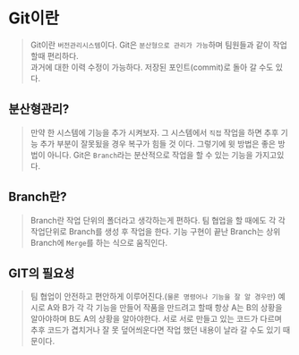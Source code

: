 # Git이란

> Git이란 `버전관리시스템`이다.
> Git은 `분산형으로 관리가 가능`하며 팀원들과 같이 작업 할때 편리하다.  
> 과거에 대한 이력 수정이 가능하다.
> 저장된 포인트(commit)로 돌아 갈 수도 있다.  

## 분산형관리?

> 만약 한 시스템에 기능을 추가 시켜보자. 그 시스템에서 `직접` 작업을 하면 추후 기능 추가 부분이 잘못됬을 경우 복구가 힘들 것 이다.
> 그렇기에 윗 방법은 좋은 방법이 아니다. Git은 `Branch`라는 분산적으로 작업을 할 수 있는 기능을 가지고있다.

## Branch란?

> Branch란 작업 단위의 폴더라고 생각하는게 편하다.
> 팀 협업을 할 때에도 각 각 작업단위로 Branch를 생성 후 작업을 한다.
> 기능 구현이 끝난 Branch는 상위 Branch에 `Merge`를 하는 식으로 움직인다.

## GIT의 필요성

> 팀 협업이 안전하고 편안하게 이루어진다.(`물론 명령어나 기능을 잘 알 경우만`)
> 예시로 A와 B가 각 각 기능을 만들어 작품을 만드려고 할때 항상 A는 B의 상황을 알아야하며 B도 A의 상황을 알아야한다.
> 서로 서로 만들고 있는 코드가 다르며 추후 코드가 겹치거나 잘 못 덮어씌운다면 작업 했던 내용이 날라 갈 수도 있기 때문이다.
